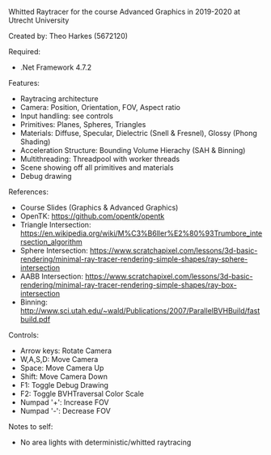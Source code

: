 Whitted Raytracer for the course Advanced Graphics in 2019-2020 at Utrecht University

Created by:
Theo Harkes (5672120)

Required:
- .Net Framework 4.7.2

Features:
- Raytracing architecture
- Camera: Position, Orientation, FOV, Aspect ratio
- Input handling: see controls
- Primitives: Planes, Spheres, Triangles
- Materials: Diffuse, Specular, Dielectric (Snell & Fresnel), Glossy (Phong Shading)
- Acceleration Structure: Bounding Volume Hierachy (SAH & Binning)
- Multithreading: Threadpool with worker threads
- Scene showing off all primitives and materials
- Debug drawing

References:
- Course Slides (Graphics & Advanced Graphics)
- OpenTK: https://github.com/opentk/opentk
- Triangle Intersection: https://en.wikipedia.org/wiki/M%C3%B6ller%E2%80%93Trumbore_intersection_algorithm
- Sphere Intersection: https://www.scratchapixel.com/lessons/3d-basic-rendering/minimal-ray-tracer-rendering-simple-shapes/ray-sphere-intersection
- AABB Intersection: https://www.scratchapixel.com/lessons/3d-basic-rendering/minimal-ray-tracer-rendering-simple-shapes/ray-box-intersection
- Binning: http://www.sci.utah.edu/~wald/Publications/2007/ParallelBVHBuild/fastbuild.pdf

Controls:
- Arrow keys:   Rotate Camera
- W,A,S,D:      Move Camera
- Space:        Move Camera Up
- Shift:        Move Camera Down
- F1:           Toggle Debug Drawing
- F2:           Toggle BVHTraversal Color Scale
- Numpad '+':   Increase FOV
- Numpad '-':   Decrease FOV

Notes to self:
- No area lights with deterministic/whitted raytracing